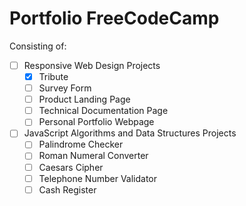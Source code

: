 Portfolio FreeCodeCamp
======================

Consisting of:
- [ ] Responsive Web Design Projects
  - [x] Tribute
  - [ ] Survey Form
  - [ ] Product Landing Page
  - [ ] Technical Documentation Page
  - [ ] Personal Portfolio Webpage
- [ ] JavaScript Algorithms and Data Structures Projects
  - [ ] Palindrome Checker
  - [ ] Roman Numeral Converter
  - [ ] Caesars Cipher
  - [ ] Telephone Number Validator
  - [ ] Cash Register
